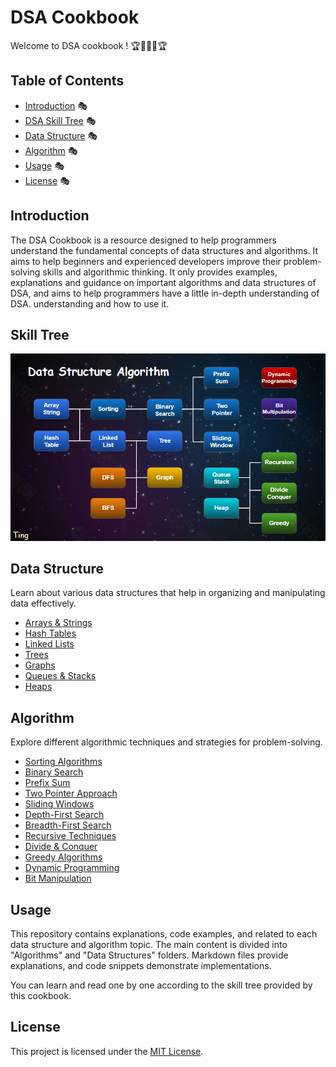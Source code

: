# DSA Cookbook

Welcome to DSA cookbook ! 🏆🥇🥈🥉🏆

## Table of Contents

- [Introduction](#introduction) 🎭
- [DSA Skill Tree](#skill-tree) 🎭
- [Data Structure](#data-structure) 🎭
- [Algorithm](#algorithm) 🎭
- [Usage](#usage) 🎭
- [License](#license) 🎭

## Introduction

The DSA Cookbook is a resource designed to help programmers understand the fundamental concepts of data structures and algorithms. It aims to help beginners and experienced developers improve their problem-solving skills and algorithmic thinking. It only provides examples, explanations and guidance on important algorithms and data structures of DSA, and aims to help programmers have a little in-depth understanding of DSA. understanding and how to use it.

## Skill Tree

![Skills Tree](./image/skills_tree.png)

## Data Structure

Learn about various data structures that help in organizing and manipulating data effectively.

- [Arrays & Strings](https://github.com/Lucien1999s/Data-Structure-Algorithm-cookbook/blob/master/Data%20Structure/Array%26String.ipynb)
- [Hash Tables](https://github.com/Lucien1999s/Data-Structure-Algorithm-cookbook/blob/master/Data%20Structure/HashTable.ipynb)
- [Linked Lists](https://github.com/Lucien1999s/Data-Structure-Algorithm-cookbook/blob/master/Data%20Structure/LinkedList.ipynb)
- [Trees](https://github.com/Lucien1999s/Data-Structure-Algorithm-cookbook/blob/master/Data%20Structure/Tree.ipynb)
- [Graphs](https://github.com/Lucien1999s/Data-Structure-Algorithm-cookbook/blob/master/Data%20Structure/Graph.ipynb)
- [Queues & Stacks](https://github.com/Lucien1999s/Data-Structure-Algorithm-cookbook/blob/master/Data%20Structure/Queue%26Stack.ipynb)
- [Heaps](https://github.com/Lucien1999s/Data-Structure-Algorithm-cookbook/blob/master/Data%20Structure/Heap.ipynb)

## Algorithm

Explore different algorithmic techniques and strategies for problem-solving.

- [Sorting Algorithms](https://github.com/Lucien1999s/Data-Structure-Algorithm-cookbook/blob/master/Algorithm/Sorting.ipynb)
- [Binary Search](https://github.com/Lucien1999s/Data-Structure-Algorithm-cookbook/blob/master/Algorithm/BinarySearch.ipynb)
- [Prefix Sum](https://github.com/Lucien1999s/Data-Structure-Algorithm-cookbook/blob/master/Algorithm/PrefixSum.ipynb)
- [Two Pointer Approach](https://github.com/Lucien1999s/Data-Structure-Algorithm-cookbook/blob/master/Algorithm/TwoPointer.ipynb)
- [Sliding Windows](https://github.com/Lucien1999s/Data-Structure-Algorithm-cookbook/blob/master/Algorithm/SlidingWindows.ipynb)
- [Depth-First Search](https://github.com/Lucien1999s/Data-Structure-Algorithm-cookbook/blob/master/Algorithm/DepthFirstSearch.ipynb)
- [Breadth-First Search](https://github.com/Lucien1999s/Data-Structure-Algorithm-cookbook/blob/master/Algorithm/BreadthFirstSearch.ipynb)
- [Recursive Techniques](https://github.com/Lucien1999s/Data-Structure-Algorithm-cookbook/blob/master/Algorithm/Recursive.ipynb)
- [Divide & Conquer](https://github.com/Lucien1999s/Data-Structure-Algorithm-cookbook/blob/master/Algorithm/Divide%26Conquer.ipynb)
- [Greedy Algorithms](https://github.com/Lucien1999s/Data-Structure-Algorithm-cookbook/blob/master/Algorithm/Greedy.ipynb)
- [Dynamic Programming](https://github.com/Lucien1999s/Data-Structure-Algorithm-cookbook/blob/master/Algorithm/DynamicProgramming.ipynb)
- [Bit Manipulation](https://github.com/Lucien1999s/Data-Structure-Algorithm-cookbook/blob/master/Algorithm/BitManipulation.ipynb)

## Usage

This repository contains explanations, code examples, and related to each data structure and algorithm topic. The main content is divided into "Algorithms" and "Data Structures" folders. Markdown files provide explanations, and code snippets demonstrate implementations.

You can learn and read one by one according to the skill tree provided by this cookbook.

## License

This project is licensed under the [MIT License](LICENSE).
